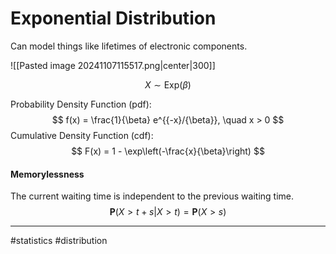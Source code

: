 # Exponential Distribution
Can model things like lifetimes of electronic components.

![[Pasted image 20241107115517.png|center|300]]

$$
X \sim \mathrm{Exp}(\beta)
$$

Probability Density Function (pdf):
$$
f(x) = \frac{1}{\beta} e^{{-x}/{\beta}}, \quad x > 0
$$
Cumulative Density Function (cdf):
$$
F(x) = 1 - \exp\left(-\frac{x}{\beta}\right)
$$
#### Memorylessness
The current waiting time is independent to the previous 
waiting time.
$$
\mathbf{P}(X > t + s|X > t) = \mathbf{P}(X > s)
$$

---
#statistics #distribution